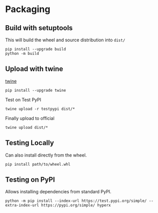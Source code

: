 # Packaging

## Build with setuptools

This will build the wheel and source distribution into `dist/`

```terminal
pip install --upgrade build
python -m build
```

## Upload with twine

[twine](https://twine.readthedocs.io/en/latest/)

```terminal
pip install --upgrade twine
```

Test on Test PyPI

```terminal
twine upload -r testpypi dist/*
```

Finally upload to official
```terminal
twine upload dist/*
```

## Testing Locally

Can also install directly from the wheel.

```terminal
pip install path/to/wheel.whl
```

## Testing on PyPI

Allows installing dependencies from standard PyPI.

```terminal
python -m pip install --index-url https://test.pypi.org/simple/ --extra-index-url https://pypi.org/simple/ hyperx
```

